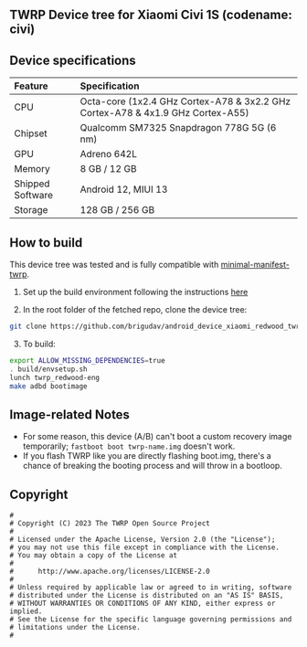 ## TWRP Device tree for Xiaomi Civi 1S (codename: civi)

## Device specifications
| Feature                 | Specification                                                              |
| :---------------------- | :--------------------------------                                          |
| CPU                     | Octa-core (1x2.4 GHz Cortex-A78 & 3x2.2 GHz Cortex-A78 & 4x1.9 GHz Cortex-A55) |
| Chipset                 | Qualcomm SM7325 Snapdragon 778G 5G (6 nm)                                  |
| GPU                     | Adreno 642L                                                                |
| Memory                  | 8 GB / 12 GB                                                                |
| Shipped Software        | Android 12, MIUI 13                                                        |
| Storage                 | 128 GB / 256 GB                                                            |

## How to build

This device tree was tested and is fully compatible with [minimal-manifest-twrp](https://github.com/minimal-manifest-twrp/platform_manifest_twrp_aosp).

1. Set up the build environment following the instructions [here](https://github.com/minimal-manifest-twrp/platform_manifest_twrp_aosp/blob/twrp-12.1/README.md#getting-started)

2. In the root folder of the fetched repo, clone the device tree:

```bash
git clone https://github.com/brigudav/android_device_xiaomi_redwood_twrp.git -b android-12.1 device/xiaomi/redwood
```

3. To build:

```bash
export ALLOW_MISSING_DEPENDENCIES=true
. build/envsetup.sh
lunch twrp_redwood-eng
make adbd bootimage
```
## Image-related Notes
- For some reason, this device (A/B) can't boot a custom recovery image temporarily; `fastboot boot twrp-name.img` doesn't work.
- If you flash TWRP like you are directly flashing boot.img, there's a chance of breaking the booting process and will throw in a bootloop.

## Copyright

```
#
# Copyright (C) 2023 The TWRP Open Source Project
#
# Licensed under the Apache License, Version 2.0 (the "License");
# you may not use this file except in compliance with the License.
# You may obtain a copy of the License at
#
#      http://www.apache.org/licenses/LICENSE-2.0
#
# Unless required by applicable law or agreed to in writing, software
# distributed under the License is distributed on an "AS IS" BASIS,
# WITHOUT WARRANTIES OR CONDITIONS OF ANY KIND, either express or implied.
# See the License for the specific language governing permissions and
# limitations under the License.
#
```
